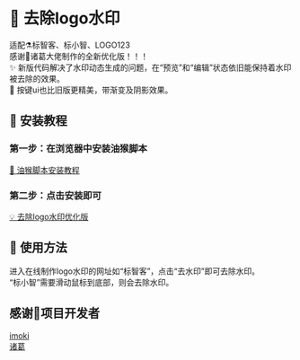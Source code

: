 # 🎉 去除logo水印
适配⚗标智客、标小智、LOGO123  
感谢🥰诸葛大佬制作的全新优化版！！！  
✨ 新版代码解决了水印动态生成的问题，在“预览”和“编辑”状态依旧能保持着水印被去除的效果。  
🎨 按键ui也比旧版更精美，带渐变及阴影效果。  
  
## 🐳 安装教程  
### 第一步：在浏览器中安装油猴脚本  
<a href= "https://greasyfork.org/zh-CN/help/installing-user-scripts">🙈 油猴脚本安装教程</a>
### 第二步：点击安装即可  
<a href= "https://greasyfork.org/zh-CN/scripts/517879">💡 去除logo水印优化版</a>
  
## 🍱 使用方法  
进入在线制作logo水印的网址如“标智客”，点击“去水印”即可去除水印。  
“标小智”需要滑动鼠标到底部，则会去除水印。  
  
## 感谢🥰项目开发者
<a href= "https://greasyfork.org/zh-CN/users/1023612-imoki">imoki</a>  
<a href= "https://greasyfork.org/zh-CN/users/1271291-%E8%AF%B8%E8%91%9B">诸葛</a>


